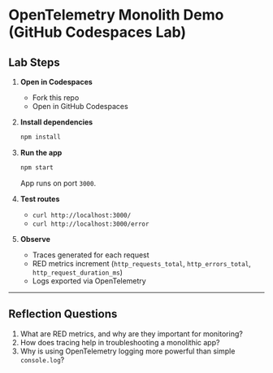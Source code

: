 # OpenTelemetry Monolith Demo (GitHub Codespaces Lab)

## Lab Steps
1. **Open in Codespaces**
   - Fork this repo
   - Open in GitHub Codespaces

2. **Install dependencies**
   ```bash
   npm install
   ```

3. **Run the app**
   ```bash
   npm start
   ```
   App runs on port `3000`.

4. **Test routes**
   - `curl http://localhost:3000/`
   - `curl http://localhost:3000/error`

5. **Observe**
   - Traces generated for each request
   - RED metrics increment (`http_requests_total`, `http_errors_total`, `http_request_duration_ms`)
   - Logs exported via OpenTelemetry

---

## Reflection Questions
1. What are RED metrics, and why are they important for monitoring?
2. How does tracing help in troubleshooting a monolithic app?
3. Why is using OpenTelemetry logging more powerful than simple `console.log`?
